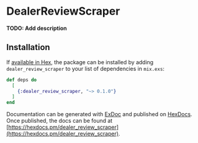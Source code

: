 # DealerReviewScraper

**TODO: Add description**

## Installation

If [available in Hex](https://hex.pm/docs/publish), the package can be installed
by adding `dealer_review_scraper` to your list of dependencies in `mix.exs`:

```elixir
def deps do
  [
    {:dealer_review_scraper, "~> 0.1.0"}
  ]
end
```

Documentation can be generated with [ExDoc](https://github.com/elixir-lang/ex_doc)
and published on [HexDocs](https://hexdocs.pm). Once published, the docs can
be found at [https://hexdocs.pm/dealer_review_scraper](https://hexdocs.pm/dealer_review_scraper).

